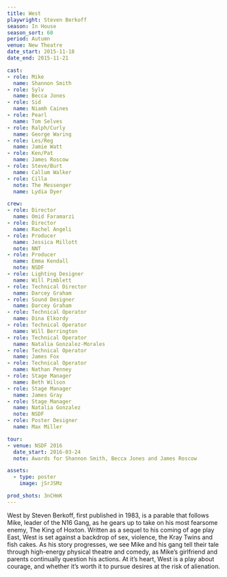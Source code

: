 ```yaml
---
title: West
playwright: Steven Berkoff
season: In House
season_sort: 60
period: Autumn
venue: New Theatre
date_start: 2015-11-18
date_end: 2015-11-21

cast:
- role: Mike
  name: Shannon Smith
- role: Sylv
  name: Becca Jones
- role: Sid
  name: Niamh Caines
- role: Pearl
  name: Tom Selves
- role: Ralph/Curly
  name: George Waring
- role: Les/Reg
  name: Jamie Watt
- role: Ken/Pat
  name: James Roscow
- role: Steve/Burt
  name: Callum Walker
- role: Cilla
  note: The Messenger
  name: Lydia Dyer

crew:
- role: Director
  name: Omid Faramarzi
- role: Director
  name: Rachel Angeli
- role: Producer
  name: Jessica Millott
  note: NNT
- role: Producer
  name: Emma Kendall
  note: NSDF
- role: Lighting Designer
  name: Will Pimblett
- role: Technical Director
  name: Darcey Graham
- role: Sound Designer
  name: Darcey Graham
- role: Technical Operator
  name: Dina Elkordy
- role: Technical Operator
  name: Will Berrington
- role: Technical Operator
  name: Natalia Gonzalez-Morales
- role: Technical Operator
  name: James Fox
- role: Technical Operator
  name: Nathan Penney
- role: Stage Manager
  name: Beth Wilson
- role: Stage Manager
  name: James Gray
- role: Stage Manager
  name: Natalia Gonzalez
  note: NSDF
- role: Poster Designer
  name: Max Miller

tour:
- venue: NSDF 2016
  date_start: 2016-03-24
  note: Awards for Shannon Smith, Becca Jones and James Roscow

assets:
  - type: poster
    image: jSrJSMz

prod_shots: 3nCHmK
---
```


West by Steven Berkoff, first published in 1983, is a parable that follows Mike, leader of the N16 Gang, as he gears up to take on his most fearsome enemy, The
King of Hoxton. Written as a sequel to his coming of age play East, West is set against a backdrop of sex, violence, the Kray Twins and fish cakes. As his story progresses, we see Mike and his gang tell their tale through high-energy physical theatre and comedy, as Mike’s girlfriend and parents continually question his actions. At it’s heart, West is a play about courage, and whether it’s worth it to pursue desires at the risk of alienation.

